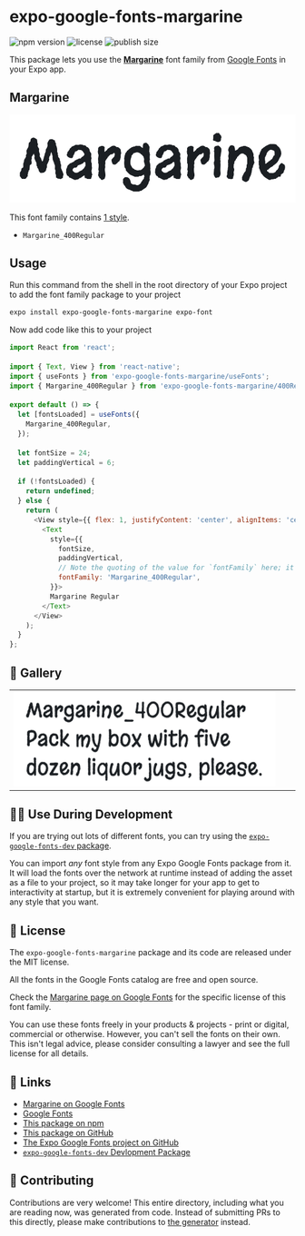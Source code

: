 # expo-google-fonts-margarine

![npm version](https://flat.badgen.net/npm/v/expo-google-fonts-margarine)
![license](https://flat.badgen.net/github/license/expo/google-fonts)
![publish size](https://flat.badgen.net/packagephobia/install/expo-google-fonts-margarine)

This package lets you use the [**Margarine**](https://fonts.google.com/specimen/Margarine) font family from [Google Fonts](https://fonts.google.com/) in your Expo app.

## Margarine

![Margarine](./font-family.png)

This font family contains [1 style](#-gallery).

- `Margarine_400Regular`

## Usage

Run this command from the shell in the root directory of your Expo project to add the font family package to your project
```sh
expo install expo-google-fonts-margarine expo-font
```

Now add code like this to your project
```js
import React from 'react';

import { Text, View } from 'react-native';
import { useFonts } from 'expo-google-fonts-margarine/useFonts';
import { Margarine_400Regular } from 'expo-google-fonts-margarine/400Regular';

export default () => {
  let [fontsLoaded] = useFonts({
    Margarine_400Regular,
  });

  let fontSize = 24;
  let paddingVertical = 6;

  if (!fontsLoaded) {
    return undefined;
  } else {
    return (
      <View style={{ flex: 1, justifyContent: 'center', alignItems: 'center' }}>
        <Text
          style={{
            fontSize,
            paddingVertical,
            // Note the quoting of the value for `fontFamily` here; it expects a string!
            fontFamily: 'Margarine_400Regular',
          }}>
          Margarine Regular
        </Text>
      </View>
    );
  }
};

```

## 🔡 Gallery


||||
|-|-|-|
|![Margarine_400Regular](.//400Regular/Margarine_400Regular.ttf.png)||||


## 👩‍💻 Use During Development

If you are trying out lots of different fonts, you can try using the [`expo-google-fonts-dev` package](https://github.com/freeboub/google-fonts/tree/master/font-packages/dev#readme).

You can import *any* font style from any Expo Google Fonts package from it. It will load the fonts
over the network at runtime instead of adding the asset as a file to your project, so it may take longer
for your app to get to interactivity at startup, but it is extremely convenient
for playing around with any style that you want.

## 📖 License

The `expo-google-fonts-margarine` package and its code are released under the MIT license.

All the fonts in the Google Fonts catalog are free and open source.

Check the [Margarine page on Google Fonts](https://fonts.google.com/specimen/Margarine) for the specific license of this font family.

You can use these fonts freely in your products & projects - print or digital, commercial or otherwise. However, you can't sell the fonts on their own. This isn't legal advice, please consider consulting a lawyer and see the full license for all details.

## 🔗 Links

- [Margarine on Google Fonts](https://fonts.google.com/specimen/Margarine)
- [Google Fonts](https://fonts.google.com/)
- [This package on npm](https://www.npmjs.com/package/expo-google-fonts-margarine)
- [This package on GitHub](https://github.com/freeboub/google-fonts/tree/master/font-packages/margarine)
- [The Expo Google Fonts project on GitHub](https://github.com/freeboub/google-fonts)
- [`expo-google-fonts-dev` Devlopment Package](https://github.com/freeboub/google-fonts/tree/master/font-packages/dev)

## 🤝 Contributing

Contributions are very welcome! This entire directory, including what you are reading now, was generated from code. Instead of submitting PRs to this directly, please make contributions to [the generator](https://github.com/freeboub/google-fonts/tree/master/packages/generator) instead.
